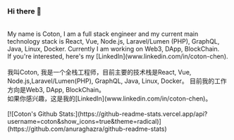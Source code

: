 ### Hi there 👋
<br/>
My name is Coton, I am a full stack engineer and my current main technology stack is React, Vue, Node.js, Laravel/Lumen (PHP), GraphQL, Java, Linux, Docker.
Currently I am working on Web3, DApp, BlockChain.  
<br/>
If you're interested, here's my [LinkedIn](www.linkedin.com/in/coton-chen).
<br/>
<br/>
我叫Coton, 我是一个全栈工程师，目前主要的技术栈是React, Vue, Node.js,Laravel/Lumen(PHP), GraphQL, Java, Linux, Docker。
目前我的工作方向是Web3, DApp, BlockChain。
<br/>
如果你感兴趣，这是我的[LinkedIn](www.linkedin.com/in/coton-chen)。
<br/>
<br/>
[![Coton's Github Stats:](https://github-readme-stats.vercel.app/api?username=coton&show_icons=true&theme=radical)](https://github.com/anuraghazra/github-readme-stats)

<!--
**coton/coton** is a ✨ _special_ ✨ repository because its `README.md` (this file) appears on your GitHub profile.

Here are some ideas to get you started:


- 🔭 I’m currently working on NEXT-REN
- 🌱 I’m currently learning ...
- 👯 I’m looking to collaborate on ...
- 🤔 I’m looking for help with ...
- 💬 Ask me about ...
- 📫 How to reach me: ...
- 😄 Pronouns: ...
- ⚡ Fun fact: ...
-->
